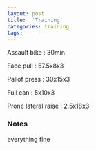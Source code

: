```yaml
---
layout: post
title:  'Training'
categories: training
tags: 
---
```


Assault bike  : 30min

Face pull : 57.5x8x3

Pallof press  : 30x15x3

Full can  : 5x10x3

Prone lateral raise : 2.5x18x3

### Notes

everything fine
